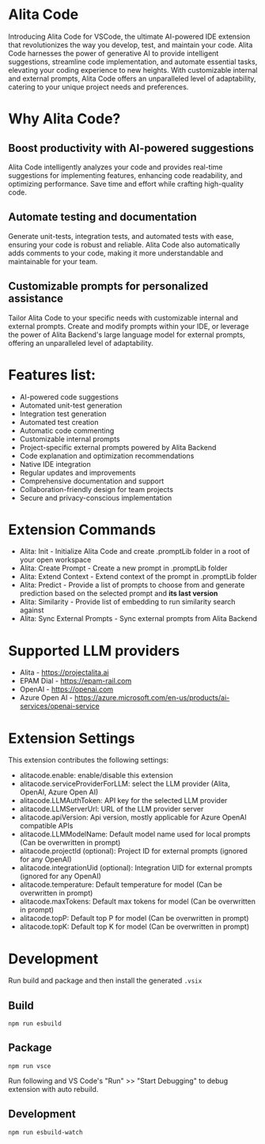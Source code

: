 # Alita Code


Introducing Alita Code for VSCode, the ultimate AI-powered IDE extension that revolutionizes the way you develop, test, and maintain your code. Alita Code harnesses the power of generative AI to provide intelligent suggestions, streamline code implementation, and automate essential tasks, elevating your coding experience to new heights. With customizable internal and external prompts, Alita Code offers an unparalleled level of adaptability, catering to your unique project needs and preferences.

# Why Alita Code?

## Boost productivity with AI-powered suggestions

Alita Code intelligently analyzes your code and provides real-time suggestions for implementing features, enhancing code readability, and optimizing performance. Save time and effort while crafting high-quality code.

## Automate testing and documentation

Generate unit-tests, integration tests, and automated tests with ease, ensuring your code is robust and reliable. Alita Code also automatically adds comments to your code, making it more understandable and maintainable for your team.

## Customizable prompts for personalized assistance

Tailor Alita Code to your specific needs with customizable internal and external prompts. Create and modify prompts within your IDE, or leverage the power of Alita Backend's large language model for external prompts, offering an unparalleled level of adaptability.


# Features list:

- AI-powered code suggestions
- Automated unit-test generation
- Integration test generation
- Automated test creation
- Automatic code commenting
- Customizable internal prompts
- Project-specific external prompts powered by Alita Backend
- Code explanation and optimization recommendations
- Native IDE integration
- Regular updates and improvements
- Comprehensive documentation and support
- Collaboration-friendly design for team projects
- Secure and privacy-conscious implementation

# Extension Commands
- Alita: Init - Initialize Alita Code and create .promptLib folder in a root of your open workspace
- Alita: Create Prompt - Create a new prompt in .promptLib folder
- Alita: Extend Context - Extend context of the prompt in .promptLib folder
- Alita: Predict - Provide a list of prompts to choose from and generate prediction based on the selected prompt and **its last version**
- Alita: Similarity - Provide list of embedding to run similarity search against
- Alita: Sync External Prompts - Sync external prompts from Alita Backend


# Supported LLM providers
- Alita - https://projectalita.ai
- EPAM Dial - https://epam-rail.com
- OpenAI - https://openai.com
- Azure Open AI - https://azure.microsoft.com/en-us/products/ai-services/openai-service


# Extension Settings

This extension contributes the following settings:
- alitacode.enable: enable/disable this extension
- alitacode.serviceProviderForLLM: select the LLM provider (Alita, OpenAI, Azure Open AI)
- alitacode.LLMAuthToken: API key for the selected LLM provider
- alitacode.LLMServerUrl: URL of the LLM provider server
- alitacode.apiVersion: Api version, mostly applicable for Azure OpenAI compatible APIs
- alitacode.LLMModelName: Default model name used for local prompts (Can be overwritten in prompt)
- alitacode.projectId (optional): Project ID for external prompts (ignored for any OpenAI)
- alitacode.integrationUid (optional): Integration UID for external prompts (ignored for any OpenAI)
- alitacode.temperature: Default temperature for model (Can be overwritten in prompt)
- alitacode.maxTokens: Default max tokens for model (Can be overwritten in prompt)
- alitacode.topP: Default top P for model (Can be overwritten in prompt)
- alitacode.topK: Default top K for model (Can be overwritten in prompt)


# Development

Run build and package and then install the generated `.vsix` 

## Build

`npm run esbuild`

## Package

`npm run vsce`

Run following and VS Code's "Run" >> "Start Debugging" to debug extension with auto rebuild.

## Development

`npm run esbuild-watch`


